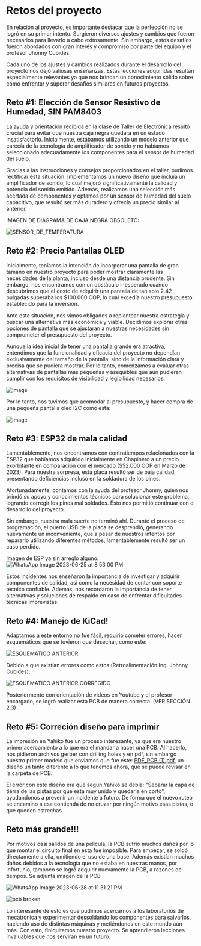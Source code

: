 # Retos del proyecto

En relación al proyecto, es importante destacar que la perfección no se logró en su primer intento. Surgieron diversos ajustes y cambios que fueron necesarios para llevarlo a cabo exitosamente. Sin embargo, estos desafíos fueron abordados con gran interés y compromiso por parte del equipo y el profesor Jhonny Cubides.

Cada uno de los ajustes y cambios realizados durante el desarrollo del proyecto nos dejó valiosas enseñanzas. Estas lecciones adquiridas resultan especialmente relevantes ya que nos brindan un conocimiento sólido sobre cómo enfrentar y superar desafíos similares en futuros proyectos.

## Reto #1: Elección de Sensor Resistivo de Humedad, SIN PAM8403

La ayuda y orientación recibida en la clase de Taller de Electrónica resultó crucial para evitar que nuestra caja negra quedara en un estado insatisfactorio. Inicialmente, estábamos utilizando un modelo anterior que carecía de la tecnología de amplificador de sonido y no habíamos seleccionado adecuadamente los componentes para el sensor de humedad del suelo.

Gracias a las instrucciones y consejos proporcionados en el taller, pudimos rectificar esta situación. Implementamos un nuevo diseño que incluía un amplificador de sonido, lo cual mejoró significativamente la calidad y potencia del sonido emitido. Además, realizamos una selección más acertada de componentes y optamos por un sensor de humedad del suelo capacitivo, que resultó ser más duradero y ofrecía un precio similar al anterior.

IMAGEN DE DIAGRAMA DE CAJA NEGRA OBSOLETO:

![SENSOR_DE_TEMPERATURA](https://github.com/JU4NR0D/Optimus-Plant/assets/136518038/40ecc0da-0da0-4ac8-a843-f1d1065c57ea)


## Reto #2: Precio Pantallas OLED

Inicialmente, teníamos la intención de incorporar una pantalla de gran tamaño en nuestro proyecto para poder mostrar claramente las necesidades de la planta, incluso desde una distancia prudente. Sin embargo, nos encontramos con un obstáculo inesperado cuando descubrimos que el costo de adquirir una pantalla de tan solo 2.42 pulgadas superaba los $100.000 COP, lo cual excedía nuestro presupuesto establecido para la inversión.

Ante esta situación, nos vimos obligados a replantear nuestra estrategia y buscar una alternativa más económica y viable. Decidimos explorar otras opciones de pantalla que se ajustaran a nuestras necesidades sin comprometer el presupuesto del proyecto.

Aunque la idea inicial de tener una pantalla grande era atractiva, entendimos que la funcionalidad y eficacia del proyecto no dependían exclusivamente del tamaño de la pantalla, sino de la información clara y precisa que se pudiera mostrar. Por lo tanto, comenzamos a evaluar otras alternativas de pantallas más pequeñas y asequibles que aún pudieran cumplir con los requisitos de visibilidad y legibilidad necesarios.

![image](https://github.com/JU4NR0D/Optimus-Plant/assets/136518038/0ff1a4df-6372-48b2-9428-106293188e8b)

Por lo tanto, nos tuvimos que acomodar al presupuesto, y hacer compra de una pequeña pantalla oled I2C como esta:

![image](https://github.com/JU4NR0D/Optimus-Plant/assets/136518038/9e89bf5f-79eb-47fc-b2ee-079e3c6f41a5)


## Reto #3: ESP32 de mala calidad

Lamentablemente, nos encontramos con contratiempos relacionados con la ESP32 que habíamos adquirido inicialmente en Chapinero a un precio exorbitante en comparación con el mercado ($52.000 COP en Marzo de 2023). Para nuestra sorpresa, esta placa resultó ser de baja calidad, presentando deficiencias incluso en la soldadura de los pines.

Afortunadamente, contamos con la ayuda del profesor Jhonny, quien nos brindó su apoyo y conocimientos técnicos para solucionar este problema, logrando corregir los pines mal soldados. Esto nos permitió continuar con el desarrollo del proyecto.

Sin embargo, nuestra mala suerte no terminó ahí. Durante el proceso de programación, el puerto USB de la placa se desprendió, generando nuevamente un inconveniente, que a pesar de nuestros intentos por repararlo utilizando diferentes métodos, lamentablemente resultó ser un caso perdido.

Imagen de ESP ya sin arreglo alguno:
![WhatsApp Image 2023-06-25 at 8 53 00 PM](https://github.com/JU4NR0D/Optimus-Plant/assets/136518038/65c65f8c-d707-4ce1-8858-6ced491c2586)


Estos incidentes nos enseñaron la importancia de investigar y adquirir componentes de calidad, así como la necesidad de contar con soporte técnico confiable. Además, nos recordaron la importancia de tener alternativas y soluciones de respaldo en caso de enfrentar dificultades técnicas imprevistas.

## Reto #4: Manejo de KiCad!

Adaptarnos a este entorno no fue fácil, requirió cometer errores, hacer esquemáticos que se tuvieron que desechar, como este:

![ESQUEMATICO ANTERIOR](https://github.com/JU4NR0D/Optimus-Plant/assets/136518038/a4866e7d-2cb9-49f1-a237-ddcd07b811e9)

Debido a que existían errores como estos (Retroalimentación Ing. Johnny Cubides):

![ESQUEMATICO ANTERIOR CORREGIDO](https://github.com/JU4NR0D/Optimus-Plant/assets/136518038/de52727c-aab5-4361-bc5d-45ea58c97c1b)

Posteriormente con orientación de videos en Youtube y el profesor encargado, se logró realizar esta PCB de manera correcta. (VER SECCIÓN 2.3)


## Reto #5: Correción diseño para imprimir

La impresión en Yahiko fue un proceso interesante, ya que era nuestro primer acercamiento a lo que era el mandar a hacer una PCB. Al hacerlo, nos pidieron archivos gerber con drilling holes y en pdf, sin embargo nuestro primer modelo que enviamos que fue este: [PDF_PCB (1).pdf](https://github.com/JU4NR0D/Optimus-Plant/files/11863805/PDF_PCB.1.pdf), un diseño un tanto diferente a lo que tenemos ahora, que se puede revisar en la carpeta de PCB.

El error con este diseño era que según Yahiko se debía: "Separar la capa de tierra de las pistas por que esta muy unido y quedaria en corto", ayudándonos a prevenir un incidente a futuro. De forma que el nuevo ruteo se encamino a esa contienda de no cruzar por ningún motivo esas pistas, o que queden estrechas.

## Reto más grande!!!

Por motivos casi salidos de una película, la PCB sufrió muchos daños por lo que montar el circuito final en esta fue imposible. Para empezar, se soldó directamente a ella, omitiendo el uso de una base. Además existían muchos daños debidos a la tecnología que no estaba en nuestras manos, por infortunio, tampoco se logró adquirir nuevamente la PCB, a razones de tiempos. Se adjunta imagen de la PCB


![WhatsApp Image 2023-06-28 at 11 31 21 PM](https://github.com/JU4NR0D/Optimus-Plant/assets/136518038/ab6f8664-e695-4c62-94f1-76eba3448b8b)

![pcb broken](https://github.com/JU4NR0D/Optimus-Plant/assets/136518038/48ae58bd-70f1-4996-932a-70d25caa7031)


Lo interesante de esto es que pudimos acercarnos a los laboratorios de mecatronica y experimentar dessoldando los componentes para salvarlos, haciendo uso de distintas máquinas y metiéndonos en este mundo aún más. Con esto, finiquitamos nuestro proyecto. Se aprendieron lecciones invaluables que nos servirán en un futuro.
